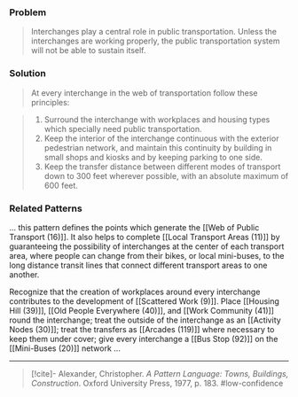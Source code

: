 ### Problem
>Interchanges play a central role in public transportation. Unless the interchanges are working properly, the public transportation system will not be able to sustain itself.

### Solution
>At every interchange in the web of transportation follow these principles:

>1. Surround the interchange with workplaces and housing types which specially need public transportation.
>2. Keep the interior of the interchange continuous with the exterior pedestrian network, and maintain this continuity by building in small shops and kiosks and by keeping parking to one side.
>3. Keep the transfer distance between different modes of transport down to 300 feet wherever possible, with an absolute maximum of 600 feet.

### Related Patterns
... this pattern defines the points which generate the [[Web of Public Transport (16)]]. It also helps to complete [[Local Transport Areas (11)]] by guaranteeing the possibility of interchanges at the center of each transport area, where people can change from their bikes, or local mini-buses, to the long distance transit lines that connect different transport areas to one another.

Recognize that the creation of workplaces around every interchange contributes to the development of [[Scattered Work (9)]]. Place [[Housing Hill (39)]], [[Old People Everywhere (40)]], and [[Work Community (41)]] round the interchange; treat the outside of the interchange as an [[Activity Nodes (30)]]; treat the transfers as [[Arcades (119)]] where necessary to keep them under cover; give every interchange a [[Bus Stop (92)]] on the [[Mini-Buses (20)]] network ...

---
> [!cite]- Alexander, Christopher. _A Pattern Language: Towns, Buildings, Construction_. Oxford University Press, 1977, p. 183.
> #low-confidence 
